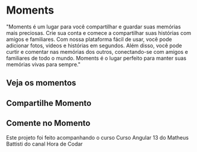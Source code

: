 

# Moments
"Moments é um lugar para você compartilhar e guardar suas memórias mais preciosas. Crie sua conta e comece a compartilhar suas histórias com amigos e familiares. Com nossa plataforma fácil de usar, você pode adicionar fotos, vídeos e histórias em segundos. Além disso, você pode curtir e comentar nas memórias dos outros, conectando-se com amigos e familiares de todo o mundo. Moments é o lugar perfeito para manter suas memórias vivas para sempre."
## Veja os momentos

## Compartilhe Momento

## Comente no Momento 

Este projeto foi feito acompanhando o curso Curso Angular 13 do Matheus Battisti do canal  Hora de Codar
